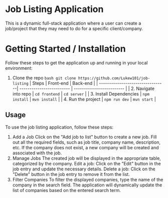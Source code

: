 # Job Listing Application
This is a dynamic full-stack application where a user can create a job/project that they may need to do for a specific client/company.
# Getting Started / Installation
Follow these steps to get the application up and running in your local environment:
1. Clone the repo
```bash git clone https://github.com/Lukew101/job-listing```
| Steps                            | Front-end                 | Back-end                  |
| ---------------------------------| ------------------------- | ------------------------- |
| 2. Navigate into repo            | `cd frontend`             | `cd server`               |
| 3. Install Dependencies          | `npm install`             | `mvn install`             |
| 4. Run the project               | `npm run dev`             | `mvn start`               |
## Usage
To use the job listing application, follow these steps:
1) Add a Job
Click on the "Add job to list" button to create a new job.
Fill out all the required fields, such as job title, company name, description, etc.
If the company does not exist, a new company will be created and associated with the job.
2) Manage Jobs
The created job will be displayed in the appropriate table, categorized by the company.
Edit a job: Click on the "Edit" button in the job entry and update the necessary details.
Delete a job: Click on the "Delete" button in the job entry to remove it from the list.
3) Filter Companies
To filter the displayed companies, type the name of the company in the search field.
The application will dynamically update the list of companies based on the entered search term.
